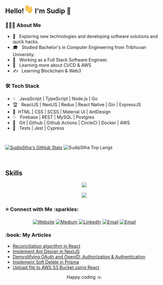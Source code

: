 <h2> Hello!<img src="https://raw.githubusercontent.com/ABSphreak/ABSphreak/master/gifs/Hi.gif" width="30px"> I'm Sudip  🙏</h2>

<h3> 👨🏻‍💻 About Me </h3>

- :book: &nbsp; Exploring new technologies and developing software solutions and quick hacks.
- 🎓 &nbsp; Studied Bachelor's in Computer Engineering from Tribhuvan University.
- 💼 &nbsp; Working as a Full Stack Software Engineer.
- 🌱 &nbsp; Learning more about CI/CD & AWS
- ✍️ &nbsp; Learning Blockchain & Web3

<h3>🛠 Tech Stack</h3>

- :bulb: &nbsp; JavaScript | TypeScript | Node.js | Go
- :trophy: &nbsp; ReactJS | NextJS | Redux | React Native | Gin | ExpressJS
- &#127969;&nbsp; HTML | CSS | SCSS | Material UI | AntDesign
- ✨ &nbsp; Firebase | REST | MySQL | Postgres
- 🔧 &nbsp; Git | Github | Github Actions | CircleCI | Docker | AWS
- 📝 &nbsp; Tests | Jest | Cypress

<br/>

[![SudipStha's GitHub Stats](https://github-readme-stats.vercel.app/api?username=sudipstha08&show_icons=true)](https://github.com/sudipstha08)
![SudipStha Top Langs](https://github-readme-stats.vercel.app/api/top-langs/?username=sudipstha08&theme=vue&layout=compact)

<br>
<h2>Skills</h2>

<p align="center">
  <a href="https://skillicons.dev">
    <img src="https://skillicons.dev/icons?i=git,vscode,react,html,css,js,ts,bash,docker,nextjs,prisma,sass,jest" />
  </a>
</p>
<p align="center">
  <a href="https://skillicons.dev">
    <img src="https://skillicons.dev/icons?i=go,mysql,postgres,mongodb,git,github,firebase,redux,nodejs,aws,npm,stackoverflow,githubactions" />
  </a>
</p>

<h3>⭐️ Connect with Me :sparkles:</h3>

<p align="center">
<a href="https://shresthasudip08.com.np/"><img alt="Website" src="https://img.shields.io/badge/Website-shresthasudip08.com.np-yellow"></a>
<a href="https://medium.com/@sudipstha08"><img alt="Medium" src="https://img.shields.io/badge/medium-sudipstha08-green"></a>
<a href="https://www.linkedin.com/in/sudipstha08/"><img alt="LinkedIn" src="https://img.shields.io/badge/LinkedIn-sudipstha08-lightgrey"></a>
<a href="mailto:sudipstha08@gmail.com"><img alt="Email" src="https://img.shields.io/badge/Mail-sudipstha08-orange"></a>
<a href="https://codepen.io/SudipShrestha"><img alt="Email" src="https://img.shields.io/badge/CodePen-SudipShrestha-blue"></a>
</p>

<!-- ![visitors](https://visitor-badge.glitch.me/badge?page_id=sudipstha08) -->

<h3> :book: My Articles </h3>

- <a href="https://medium.com/@sudipstha08/reconciliation-algorithm-in-react-59ad4cd19e17" target="_blank">Reconciliation algorithm in React</a>
- <a href="https://sudipstha08.medium.com/implement-ant-design-with-next-js-2764e4b81293" target="_blank">Implement Ant Design in NextJS</a>
- <a href="https://sudipstha08.medium.com/openid-connect-vs-oauth-demystifying-authentication-and-authorization-2fb05759d880" target="_blank">Demystifying OAuth and OpenID: Authorization & Authentication</a>
- <a href="https://sudipstha08.medium.com/implement-soft-delete-in-prisma-1a4441c85b78" target="_blank">Implement Soft Delete in Prisma</a>
- <a href="https://medium.com/@sudipstha08/upload-files-to-aws-s3-bucket-using-presigned-url-a0ff4b406969" target="_blank">Upload file to AWS S3 Bucket using React</a>

<p align="center">
Happy coding :v:
</p>

